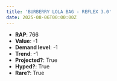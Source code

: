```yaml
---
title: 'BURBERRY LOLA BAG - REFLEX 3.0'
date: 2025-08-06T00:00:00Z
---
```

- **RAP**: 766
- **Value**: -1
- **Demand level**: -1
- **Trend**: -1
- **Projected?**: True
- **Hyped?**: True
- **Rare?**: True
